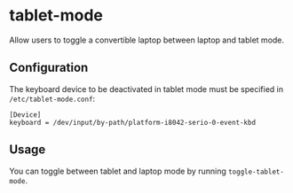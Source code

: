 # tablet-mode

Allow users to toggle a convertible laptop between laptop and tablet mode.

## Configuration

The keyboard device to be deactivated in tablet mode must be specified in `/etc/tablet-mode.conf`:

    [Device]
    keyboard = /dev/input/by-path/platform-i8042-serio-0-event-kbd
    
## Usage

You can toggle between tablet and laptop mode by running `toggle-tablet-mode`.
